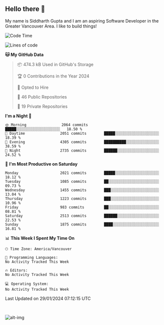 ## Hello there :wave:

My name is Siddharth Gupta and I am an aspiring Software Developer in the Greater Vancouver Area. I like to build things!

<!-- ![gif](https://github.com/siddg97/siddg97/blob/master/dino.gif) -->

<!--START_SECTION:waka-->
![Code Time](http://img.shields.io/badge/Code%20Time-1%2C892%20hrs%206%20mins-blue)

![Lines of code](https://img.shields.io/badge/From%20Hello%20World%20I%27ve%20Written-18.0%20million%20lines%20of%20code-blue)

**🐱 My GitHub Data** 

> 📦 474.3 kB Used in GitHub's Storage 
 > 
> 🏆 0 Contributions in the Year 2024
 > 
> 💼 Opted to Hire
 > 
> 📜 46 Public Repositories 
 > 
> 🔑 19 Private Repositories 
 > 
**I'm a Night 🦉** 

```text
🌞 Morning                2064 commits        █████░░░░░░░░░░░░░░░░░░░░   18.50 % 
🌆 Daytime                2051 commits        █████░░░░░░░░░░░░░░░░░░░░   18.39 % 
🌃 Evening                4305 commits        ██████████░░░░░░░░░░░░░░░   38.59 % 
🌙 Night                  2735 commits        ██████░░░░░░░░░░░░░░░░░░░   24.52 % 
```
📅 **I'm Most Productive on Saturday** 

```text
Monday                   2021 commits        █████░░░░░░░░░░░░░░░░░░░░   18.12 % 
Tuesday                  1085 commits        ██░░░░░░░░░░░░░░░░░░░░░░░   09.73 % 
Wednesday                1455 commits        ███░░░░░░░░░░░░░░░░░░░░░░   13.04 % 
Thursday                 1223 commits        ███░░░░░░░░░░░░░░░░░░░░░░   10.96 % 
Friday                   983 commits         ██░░░░░░░░░░░░░░░░░░░░░░░   08.81 % 
Saturday                 2513 commits        ██████░░░░░░░░░░░░░░░░░░░   22.53 % 
Sunday                   1875 commits        ████░░░░░░░░░░░░░░░░░░░░░   16.81 % 
```


📊 **This Week I Spent My Time On** 

```text
🕑︎ Time Zone: America/Vancouver

💬 Programming Languages: 
No Activity Tracked This Week

🔥 Editors: 
No Activity Tracked This Week

💻 Operating System: 
No Activity Tracked This Week
```


 Last Updated on 29/01/2024 07:12:15 UTC
<!--END_SECTION:waka-->

<br>

![alt-img](https://github-readme-stats.vercel.app/api?username=siddg97&count_private=true&theme=nightowl&show_icons=true)

